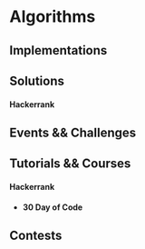 # Algorithms
## Implementations
## Solutions
#### Hackerrank
## Events && Challenges
## Tutorials && Courses
#### Hackerrank
* **30 Day of Code**
## Contests
